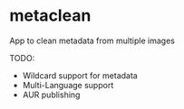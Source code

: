 # metaclean
App to clean metadata from multiple images

TODO:

- Wildcard support for metadata
- Multi-Language support
- AUR publishing